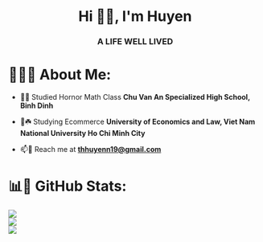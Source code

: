 <h1 align="center">Hi 👋🫨, I'm Huyen</h1>
<h3 align="center">A LIFE WELL LIVED </h3>

# 🤌🏻🌟 About Me:
- 🔭📎 Studied Hornor Math Class **Chu Van An Specialized High School, Binh Dinh**

- 🌱☘️ Studying Ecommerce **University of Economics and Law, Viet Nam National University Ho Chi Minh City**

- 📫📧 Reach me at **thhuyenn19@gmail.com**


# 📊💫 GitHub Stats:
![](https://github-readme-stats.vercel.app/api?username=thhuyenn19&theme=synthwave&hide_border=false&include_all_commits=false&count_private=false)<br/>
![](https://github-readme-streak-stats.herokuapp.com/?user=thhuyenn19&theme=synthwave&hide_border=false)<br/>
![](https://github-readme-stats.vercel.app/api/top-langs/?username=thhuyenn19&theme=synthwave&hide_border=false&include_all_commits=false&count_private=false&layout=compact)


